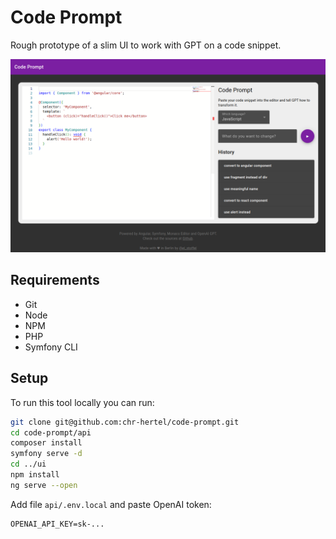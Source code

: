 Code Prompt
===========

Rough prototype of a slim UI to work with GPT on a code snippet.

![Screenshot](/screenshot.png)

Requirements
------------

* Git
* Node
* NPM
* PHP
* Symfony CLI

Setup
-----

To run this tool locally you can run:

```bash
git clone git@github.com:chr-hertel/code-prompt.git
cd code-prompt/api
composer install
symfony serve -d
cd ../ui
npm install
ng serve --open
```

Add file `api/.env.local` and paste OpenAI token:
```
OPENAI_API_KEY=sk-...
```
